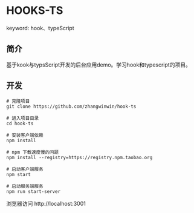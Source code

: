 # HOOKS-TS
keyword: hook、typeScript

## 简介
基于kook与typsScript开发的后台应用demo。学习hook和typescript的项目。

## 开发
```
# 克隆项目
git clone https://github.com/zhangwinwin/hook-ts

# 进入项目目录
cd hook-ts

# 安装客户端依赖
npm install

# npm 下载速度慢的问题
npm install --registry=https://registry.npm.taobao.org

# 启动客户端服务
npm start

# 启动服务端服务
npm run start-server
```
浏览器访问 http://localhost:3001